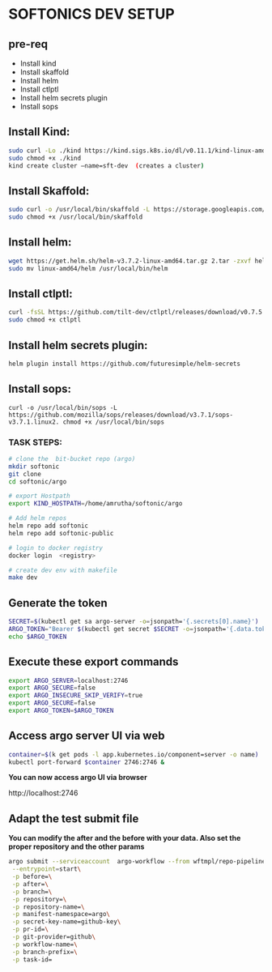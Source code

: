 # SOFTONICS DEV SETUP

## pre-req

* Install kind
* Install skaffold
* Install helm
* Install ctlptl
* Install helm secrets plugin
* Install sops

## Install Kind:
```bash
sudo curl -Lo ./kind https://kind.sigs.k8s.io/dl/v0.11.1/kind-linux-amd64
sudo chmod +x ./kind
kind create cluster –name=sft-dev  (creates a cluster)
```

## Install Skaffold:
```bash
sudo curl -o /usr/local/bin/skaffold -L https://storage.googleapis.com/skaffold/releases/v1.26.1/skaffold-linux-amd64
sudo chmod +x /usr/local/bin/skaffold
```

## Install helm:
```bash
wget https://get.helm.sh/helm-v3.7.2-linux-amd64.tar.gz 2.tar -zxvf helm-v3.7.2-linux-amd64.tar.gz 
sudo mv linux-amd64/helm /usr/local/bin/helm
```

## Install ctlptl:
```bash
curl -fsSL https://github.com/tilt-dev/ctlptl/releases/download/v0.7.5 /ctlptl.0.7.5.linux.x86_64.tar.gz | sudo tar -xzv -C /usr/local/bin ctlptl
sudo chmod +x ctlptl
```

## Install helm secrets plugin:
```bash
helm plugin install https://github.com/futuresimple/helm-secrets
```

## Install sops:
```
curl -o /usr/local/bin/sops -L https://github.com/mozilla/sops/releases/download/v3.7.1/sops-v3.7.1.linux2. chmod +x /usr/local/bin/sops
```

### TASK STEPS: 
```bash
# clone the  bit-bucket repo (argo) 
mkdir softonic
git clone 
cd softonic/argo

# export Hostpath
export KIND_HOSTPATH=/home/amrutha/softonic/argo

# Add helm repos
helm repo add softonic 
helm repo add softonic-public 

# login to docker registry
docker login  <registry>

# create dev env with makefile
make dev
```

## Generate the token

```sh
SECRET=$(kubectl get sa argo-server -o=jsonpath='{.secrets[0].name}')
ARGO_TOKEN="Bearer $(kubectl get secret $SECRET -o=jsonpath='{.data.token}' | base64 --decode)"
echo $ARGO_TOKEN
```
## Execute these export commands

```sh
export ARGO_SERVER=localhost:2746
export ARGO_SECURE=false
export ARGO_INSECURE_SKIP_VERIFY=true
export ARGO_SECURE=false
export ARGO_TOKEN=$ARGO_TOKEN
```

## Access argo server UI via web

```sh
container=$(k get pods -l app.kubernetes.io/component=server -o name)
kubectl port-forward $container 2746:2746 &
```

**You can now access argo UI via browser**

http://localhost:2746

## Adapt the test submit file


**You can modify the after and the before with your data.
Also set the proper repository and the other params**

```sh
argo submit --serviceaccount  argo-workflow --from wftmpl/repo-pipeline\
 --entrypoint=start\
 -p before=\
 -p after=\
 -p branch=\
 -p repository=\
 -p repository-name=\
 -p manifest-namespace=argo\
 -p secret-key-name=github-key\
 -p pr-id=\
 -p git-provider=github\
 -p workflow-name=\
 -p branch-prefix=\
 -p task-id=
``` 


